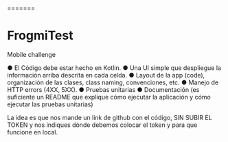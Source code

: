 =======
# FrogmiTest
Mobile challenge

● El Código debe estar hecho en Kotlin.
● Una UI simple que despliegue la información arriba descrita en cada celda.
● Layout de la app (code), organización de las clases, class naming, convenciones, etc.
● Manejo de HTTP errors (4XX, 5XX).
● Pruebas unitarias
● Documentación (es suficiente un README que explique cómo ejecutar la aplicación y cómo
ejecutar las pruebas unitarias)

La idea es que nos mande un link de github con el código, SIN SUBIR EL TOKEN y nos indiques dónde debemos colocar el token y para que funcione en local.
